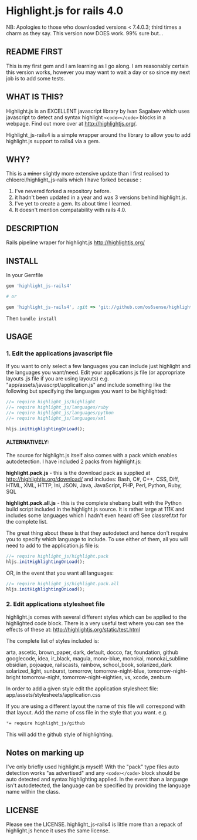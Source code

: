 # Highlight.js for rails 4.0

NB: Apologies to those who downloaded versions < 7.4.0.3; third times
a charm as they say. This version now DOES work. 99% sure but...

## README FIRST
This is my first gem and I am learning as I go along. I am reasonably
certain this version works, however you may want to wait a day or so
since my next job is to add some tests.

## WHAT IS THIS?

Highlight.js is an EXCELLENT javascript library by Ivan Sagalaev which
uses javascript to detect and syntax highlight ```<code></code>``` blocks in
a webpage.  Find out more over at http://highlightjs.org/.

Highlight_js-rails4 is a simple wrapper around the library to allow
you to add highlight.js support to rails4 via a gem.

## WHY?
This is a ~~minor~~ slightly more extensive update than I first
realised to chloerei/highlight_js-rails which I have forked because :

1. I've nevered forked a repository before.
2. it hadn't been updated in a year and was 3 versions behind
highlight.js.
3. I've yet to create a gem. Its about time I learned.
4. It doesn't mention compatability with rails 4.0.

## DESCRIPTION

Rails pipeline wraper for highlight.js http://highlightjs.org/

## INSTALL

In your Gemfile

```ruby
gem 'highlight_js-rails4'

# or

gem 'highlight_js-rails4', :git => 'git://github.com/os6sense/highlight_js-rails4.git'
```

Then `bundle install`

## USAGE

### 1. Edit the applications javascript file
If you want to only select a few languages you can include just
highlight and the languages you want/need.  Edit your applications
js file (or appropriate layouts .js file if you are using layouts)
e.g.  "app/assets/javascrpt/application.js" and include something
like the following but specifying the languages you want to be
highlighted:

```javascript
//= require highlight_js/highlight
//= require highlight_js/languages/ruby
//= require highlight_js/languages/python
//= require highlight_js/languages/xml

hljs.initHighlightingOnLoad();
```

#### ALTERNATIVELY:
The source for highlight.js itself also comes with a pack which enables
autodetection. I have included 2 packs from highlight.js:

  **highlight.pack.js** - this is the download pack as supplied at
                       http://highlightjs.org/download/ and includes:
                       Bash, C#, C++, CSS, Diff, HTML, XML, HTTP, Ini,
                       JSON, Java, JavaScript, PHP, Perl, Python, Ruby, SQL

  **highlight.pack.all.js** - this is the complete shebang built with the
Python build script included in the highlight.js source. It is rather
large at 111K and includes some languages which I hadn't even heard of!
See classref.txt for the complete list.

The great thing about these is that they autodetect and hence don't
require you to specify which language to include. To use either of them,
all you will need to add to the application.js file is:

```javascript
//= require highlight_js/highlight.pack
hljs.initHighlightingOnLoad();
```
OR, in the event that you want all languages:

```javascript
//= require highlight_js/highlight.pack.all
hljs.initHighlightingOnLoad();
```
### 2. Edit applications stylesheet file
highlight.js comes with several different styles which can be applied to
the highlighted code block. There is a very useful test where you can
see the effects of these at: http://highlightjs.org/static/test.html

The complete list of styles included is:

arta, ascetic, brown_paper, dark, default, docco, far, foundation, github
googlecode, idea, ir_black, magula, mono-blue, monokai, monokai_sublime
obsidian, pojoaque, railscasts, rainbow, school_book, solarized_dark
solarized_light, sunburst, tomorrow, tomorrow-night-blue, tomorrow-night-bright
tomorrow-night, tomorrow-night-eighties, vs, xcode, zenburn

In order to add a given style edit the application stylesheet file:
    app/assets/stylesheets/application.css

If you are using a different layout the name of this file will
correspond with that layout.  Add the name of css file in the style that
you want. e.g.

```css
*= require highlight_js/github
```

This will add the github style of highlighting.

## Notes on marking up
I've only briefly used highlight.js myself! With the "pack" type files
auto detection works "as advertised" and any ```<code></code>``` block should be auto
detected and syntax highlighting applied. In the event than a language
isn't autodetected, the language can be specified by providing the
language name within the class.

## LICENSE
Please see the LICENSE. highlight_js-rails4 is little more than a repack of
highlight.js hence it uses the same license.
